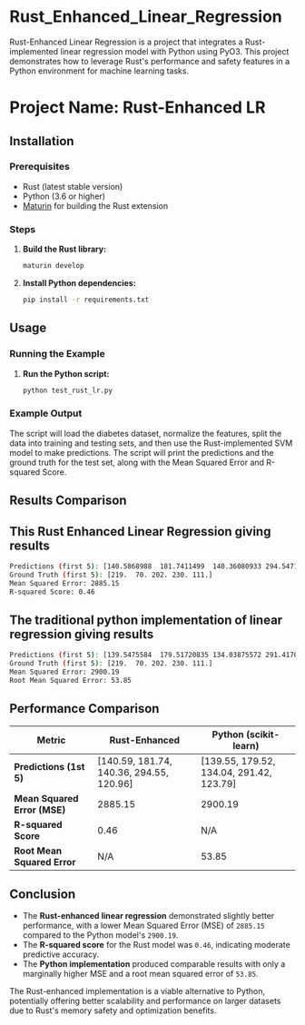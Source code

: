 # Rust_Enhanced_Linear_Regression
Rust-Enhanced Linear Regression is a project that integrates a Rust-implemented linear regression model with Python using PyO3. This project demonstrates how to leverage Rust's performance and safety features in a Python environment for machine learning tasks.
# Project Name: Rust-Enhanced LR

## Installation

### Prerequisites
- Rust (latest stable version)
- Python (3.6 or higher)
- [Maturin](https://github.com/PyO3/maturin) for building the Rust extension

### Steps

1. **Build the Rust library:**
    ```sh
    maturin develop
    ```

2. **Install Python dependencies:**
    ```sh
    pip install -r requirements.txt
    ```

## Usage

### Running the Example

1. **Run the Python script:**
    ```sh
    python test_rust_lr.py
    ```

### Example Output
The script will load the diabetes dataset, normalize the features, split the data into training and testing sets, and then use the Rust-implemented SVM model to make predictions. The script will print the predictions and the ground truth for the test set, along with the Mean Squared Error and R-squared Score.

## Results Comparison
## This Rust Enhanced Linear Regression giving results
```sh
Predictions (first 5): [140.5868988  181.7411499  140.36080933 294.54711914 120.96458435]
Ground Truth (first 5): [219.  70. 202. 230. 111.]
Mean Squared Error: 2885.15
R-squared Score: 0.46
```

## The traditional python implementation of linear regression giving results
```sh
Predictions (first 5): [139.5475584  179.51720835 134.03875572 291.41702925 123.78965872]
Ground Truth (first 5): [219.  70. 202. 230. 111.]
Mean Squared Error: 2900.19
Root Mean Squared Error: 53.85
```

## Performance Comparison

| Metric                     | Rust-Enhanced           | Python (scikit-learn)    |
|----------------------------|-------------------------|--------------------------|
| **Predictions (1st 5)**     | [140.59, 181.74, 140.36, 294.55, 120.96] | [139.55, 179.52, 134.04, 291.42, 123.79] |
| **Mean Squared Error (MSE)**| 2885.15                 | 2900.19                  |
| **R-squared Score**         | 0.46                    | N/A                      |
| **Root Mean Squared Error** | N/A                     | 53.85                    |

## Conclusion

- The **Rust-enhanced linear regression** demonstrated slightly better performance, with a lower Mean Squared Error (MSE) of `2885.15` compared to the Python model's `2900.19`.
- The **R-squared score** for the Rust model was `0.46`, indicating moderate predictive accuracy.
- The **Python implementation** produced comparable results with only a marginally higher MSE and a root mean squared error of `53.85`.

The Rust-enhanced implementation is a viable alternative to Python, potentially offering better scalability and performance on larger datasets due to Rust's memory safety and optimization benefits.
```
